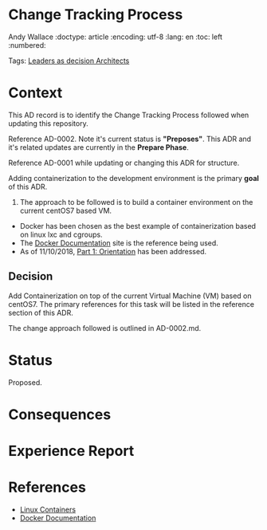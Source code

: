 # Change Tracking Process
Andy Wallace
:doctype: article
:encoding: utf-8
:lang: en
:toc: left
:numbered:

Tags: [Leaders as decision Architects](https://hbr.org/2015/05/leaders-as-decision-architects)

# Context

This AD record is to identify the Change Tracking Process followed when updating this repository.

Reference AD-0002. Note it's current status is **"Preposes"**. This ADR and it's related updates are currently in the **Prepare Phase**.

Reference AD-0001 while updating or changing this ADR for structure.

Adding containerization to the development environment is the primary **goal** of this ADR.

1. The approach to be followed is to build a container environment on the current centOS7 based VM.
  * Docker has been chosen as the best example of containerization based on linux lxc and cgroups.
  * The [Docker Documentation](https://docs.docker.com/) site is the reference being used.
   * As of 11/10/2018, [Part 1: Orientation](https://docs.docker.com/get-started/) has been addressed.

## Decision

Add Containerization on top of the current Virtual Machine (VM) based on centOS7. 
The primary references for this task will be listed in the reference section of this ADR.

The change approach followed is outlined in AD-0002.md.

# Status
Proposed.

# Consequences


# Experience Report

# References
* [Linux Containers](https://linuxcontainers.org/) 
* [Docker Documentation](https://docs.docker.com/)

